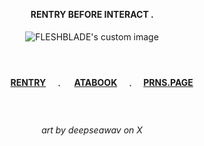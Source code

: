 <!-- level 1: simple bio and stats -->

<div align="center">
<h4 align="center">   RENTRY BEFORE INTERACT  .　　 </h3>


  <img src="https://file.garden/Z5VLhJB-RwipIekD/Kho%CC%82ng%20Co%CC%81%20Tie%CC%82u%20%C4%90e%CC%82%CC%80453_20250409120857.png" alt="FLESHBLADE's custom image"/> 
</div>

　<h4 align="center">　  　[RENTRY](https://rentry.co/cptmc)　﹒ 　[ATABOOK](https://cptmc.atabook.org/)　﹒　[PRNS.PAGE](https://pronouns.cc/@LINKEDGUT) </h3> 　</h3>

 
 <h6 align="center">art by deepseawav on X</h6>

###
